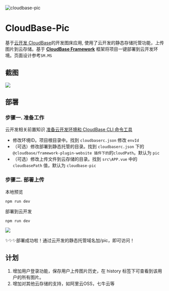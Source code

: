 ![cloudbase-pic](D:\codeless\cloudbase-pic\redme\cloudbase-pic.png)

# CloudBase-Pic
基于[云开发 CloudBase](https://cloudbase.net/)的开发图床应用, 使用了云开发的静态存储托管功能，上传图片到云存储。基于 **[CloudBase Framework](https://github.com/TencentCloudBase/cloudbase-framework)** 框架将项目一键部署到云开发环境。页面设计参考`SM.MS`




## 截图

![](D:\codeless\cloudbase-pic\redme\preview.png)

## 部署

### 步骤一. 准备工作
云开发相关前置知识 [准备云开发环境和 CloudBase CLI 命令工具](https://github.com/TencentCloudBase/cloudbase-framework/blob/master/CLI_GUIDE.md)

+  修改环境ID。项目根目录中。找到 `cloudbaserc.json` 修改 `envId`
+ （可选）修改部署到静态托管的目录。找到 `cloudbaserc.json` 下的 `@cloudbase/framework-plugin-website 插件下的`的`cloudPath`。默认为 `pic`
+ （可选）修改上传文件到云存储的目录。找到 `src\APP.vue` 中的 `cloudbasePath` 值，默认为 `cloudbase-pic`


### 步骤二. 部署上传

本地预览
```
npm run dev
```

部署到云开发

```
npm run dev
```

![](D:\codeless\cloudbase-pic\redme\done.png)

:sparkles::sparkles::sparkles:部署成功啦！通过云开发的静态托管域名加/pic，即可访问！



## 计划

1. 增加用户登录功能，保存用户上传图片历史，在 history 标签下可查看到该用户的所有图片。
2. 增加对其他云存储的支持，如阿里云OSS，七牛云等